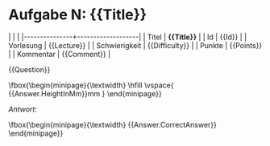 # Aufgabe N: {{Title}}

|               |                   |
|---------------+-------------------|
| Titel         | **{{Title}}**  |
| Id            | {{Id}}         |
| Vorlesung     | {{Lecture}}    |
| Schwierigkeit | {{Difficulty}} |
| Punkte        | {{Points}}     |
| Kommentar     | {{Comment}}    |

{{Question}}

\fbox{\begin{minipage}{\textwidth} \hfill \vspace{ {{Answer.HeightInMm}}mm } \end{minipage}}

*Antwort:*

\fbox{\begin{minipage}{\textwidth} {{Answer.CorrectAnswer}} \end{minipage}}
